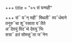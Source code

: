 +++
title = "०५ सं यन्मही"

+++
सं᳓ य᳓न् मही᳓ मिथती᳓ स्प᳓र्धमाने  
तनूरु᳓चा शू᳓रसाता य᳓तैते  
अ᳓देवयुं विद᳓थे देवयु᳓भिः  
सत्रा᳓ हतं सोमसु᳓ता ज᳓नेन